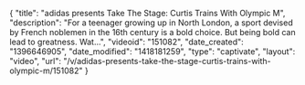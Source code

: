 {
    "title": "adidas presents Take The Stage: Curtis Trains With Olympic M",
    "description": "For a teenager growing up in North London, a sport devised by French noblemen in the 16th century is a bold choice. But being bold can lead to greatness. Wat...",
    "videoid": "151082",
    "date_created": "1396646905",
    "date_modified": "1418181259",
    "type": "captivate",
    "layout": "video",
    "url": "\/v\/adidas-presents-take-the-stage-curtis-trains-with-olympic-m\/151082"
}